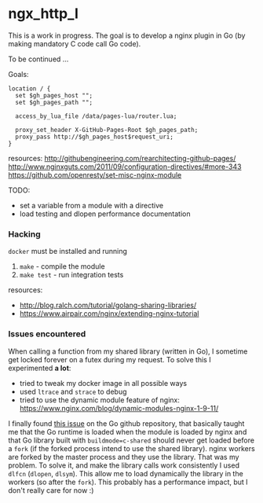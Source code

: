 # ngx_http_l

This is a work in progress. The goal is to develop a nginx plugin in Go (by making mandatory C code call Go code).

To be continued ...

Goals:

````
location / {
  set $gh_pages_host "";
  set $gh_pages_path "";

  access_by_lua_file /data/pages-lua/router.lua;

  proxy_set_header X-GitHub-Pages-Root $gh_pages_path;
  proxy_pass http://$gh_pages_host$request_uri;
}
````

resources: 
http://githubengineering.com/rearchitecting-github-pages/
http://www.nginxguts.com/2011/09/configuration-directives/#more-343
https://github.com/openresty/set-misc-nginx-module

TODO:
- set a variable from a module with a directive
- load testing and dlopen performance documentation

### Hacking

`docker` must be installed and running

1. `make` - compile the module
2. `make test` - run integration tests

resources:
- http://blog.ralch.com/tutorial/golang-sharing-libraries/
- https://www.airpair.com/nginx/extending-nginx-tutorial

### Issues encountered

When calling a function from my shared library (written in Go), I sometime get locked forever on a futex during my request. To solve this I experimented **a lot**:
- tried to tweak my docker image in all possible ways
- used `ltrace` and `strace` to debug
- tried to use the dynamic module feature of nginx: https://www.nginx.com/blog/dynamic-modules-nginx-1-9-11/

I finally found [this issue](https://github.com/golang/go/issues/12873) on the Go github repository, that basically taught me that the Go runtime is loaded when the module is loaded by nginx and that Go library built with `buildmode=c-shared` should never get loaded before a `fork` (if the forked process intend to use the shared library). nginx workers are forked by the master process and they use the library. That was my problem. To solve it, and make the library calls work consistently I used `dlfcn` (`dlopen`, `dlsym`). This allow me to load dynamically the library in the workers (so after the `fork`). This probably has a performance impact, but I don't really care for now :)

